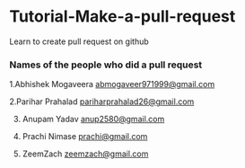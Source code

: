 # Tutorial-Make-a-pull-request
Learn to create pull request on github


### Names of the people who did a pull request

1.Abhishek Mogaveera <abmogaveer971999@gmail.com>

2.Parihar Prahalad <pariharprahalad26@gmail.com>

3. Anupam Yadav  <anup2580@gmail.com>

4. Prachi Nimase <prachi@gmail.com>

5. ZeemZach  <zeemzach@gmail.com>